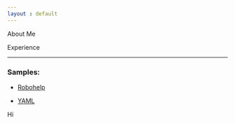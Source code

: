 ```yaml
---
layout : default
---
```


About Me

Experience

***

###  Samples:
  
   - [Robohelp](./sample1.md)
        
   - [YAML](./write-yaml.md)
    


Hi 
